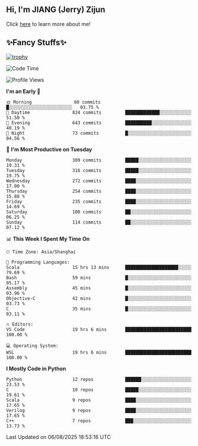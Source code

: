## Hi, I'm JIANG (Jerry) Zijun

Click [here](https://jzjerry.github.io/about/) to learn more about me!

## ✨Fancy Stuffs✨
[![trophy](https://github-profile-trophy.vercel.app/?username=jzjerry&theme=onedark)](https://github.com/ryo-ma/github-profile-trophy)
<!--START_SECTION:waka-->
![Code Time](http://img.shields.io/badge/Code%20Time-1%2C466%20hrs%2031%20mins-blue)

![Profile Views](http://img.shields.io/badge/Profile%20Views-2-blue)

**I'm an Early 🐤** 

```text
🌞 Morning                60 commits          █░░░░░░░░░░░░░░░░░░░░░░░░   03.75 % 
🌆 Daytime                824 commits         █████████████░░░░░░░░░░░░   51.50 % 
🌃 Evening                643 commits         ██████████░░░░░░░░░░░░░░░   40.19 % 
🌙 Night                  73 commits          █░░░░░░░░░░░░░░░░░░░░░░░░   04.56 % 
```
📅 **I'm Most Productive on Tuesday** 

```text
Monday                   309 commits         █████░░░░░░░░░░░░░░░░░░░░   19.31 % 
Tuesday                  316 commits         █████░░░░░░░░░░░░░░░░░░░░   19.75 % 
Wednesday                272 commits         ████░░░░░░░░░░░░░░░░░░░░░   17.00 % 
Thursday                 254 commits         ████░░░░░░░░░░░░░░░░░░░░░   15.88 % 
Friday                   235 commits         ████░░░░░░░░░░░░░░░░░░░░░   14.69 % 
Saturday                 100 commits         ██░░░░░░░░░░░░░░░░░░░░░░░   06.25 % 
Sunday                   114 commits         ██░░░░░░░░░░░░░░░░░░░░░░░   07.12 % 
```


📊 **This Week I Spent My Time On** 

```text
🕑︎ Time Zone: Asia/Shanghai

💬 Programming Languages: 
Scala                    15 hrs 13 mins      ████████████████████░░░░░   79.69 % 
Bash                     59 mins             █░░░░░░░░░░░░░░░░░░░░░░░░   05.17 % 
Assembly                 45 mins             █░░░░░░░░░░░░░░░░░░░░░░░░   03.96 % 
Objective-C              42 mins             █░░░░░░░░░░░░░░░░░░░░░░░░   03.73 % 
C                        35 mins             █░░░░░░░░░░░░░░░░░░░░░░░░   03.11 % 

🔥 Editors: 
VS Code                  19 hrs 6 mins       █████████████████████████   100.00 % 

💻 Operating System: 
WSL                      19 hrs 6 mins       █████████████████████████   100.00 % 
```

**I Mostly Code in Python** 

```text
Python                   12 repos            ██████░░░░░░░░░░░░░░░░░░░   23.53 % 
C                        10 repos            █████░░░░░░░░░░░░░░░░░░░░   19.61 % 
Scala                    9 repos             ████░░░░░░░░░░░░░░░░░░░░░   17.65 % 
Verilog                  9 repos             ████░░░░░░░░░░░░░░░░░░░░░   17.65 % 
C++                      7 repos             ███░░░░░░░░░░░░░░░░░░░░░░   13.73 % 
```




 Last Updated on 06/08/2025 18:53:16 UTC
<!--END_SECTION:waka-->
